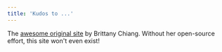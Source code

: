 ```yaml
---
title: 'Kudos to ...'
---
```


The [awesome original site](https://github.com/bchiang7/v4) by Brittany
Chiang. Without her open-source effort, this site won't even exist!
